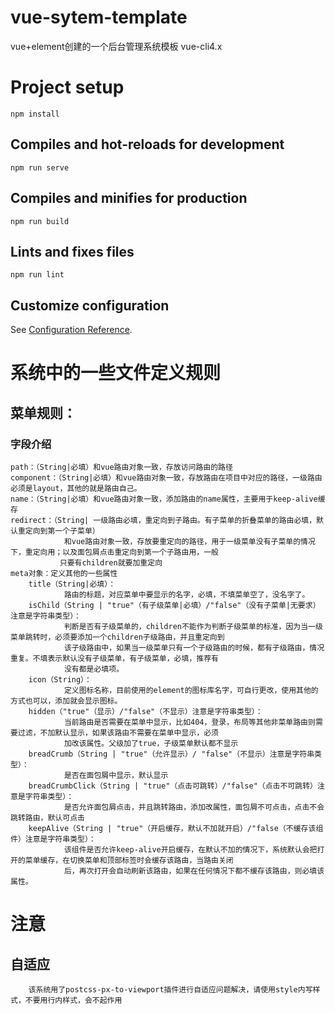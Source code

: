 # vue-sytem-template
vue+element创建的一个后台管理系统模板
vue-cli4.x

# Project setup
```
npm install
```

## Compiles and hot-reloads for development
```
npm run serve
```

## Compiles and minifies for production
```
npm run build
```

## Lints and fixes files
```
npm run lint
```

## Customize configuration
See [Configuration Reference](https://cli.vuejs.org/config/).



# 系统中的一些文件定义规则
## 菜单规则：
### 字段介绍
    path：（String|必填）和vue路由对象一致，存放访问路由的路径
    component：（String|必填）和vue路由对象一致，存放路由在项目中对应的路径，一级路由必须是layout，其他的就是路由自己。
    name：（String|必填）和vue路由对象一致，添加路由的name属性，主要用于keep-alive缓存
    redirect：（String| 一级路由必填，重定向到子路由。有子菜单的折叠菜单的路由必填，默认重定向到第一个子菜单）
                和vue路由对象一致，存放要重定向的路径，用于一级菜单没有子菜单的情况下，重定向用；以及面包屑点击重定向到第一个子路由用，一般
               只要有children就要加重定向
    meta对象：定义其他的一些属性
        title（String|必填）：
                路由的标题，对应菜单中要显示的名字，必填，不填菜单空了，没名字了。
        isChild（String | "true"（有子级菜单|必填）/"false"（没有子菜单|无要求）注意是字符串类型）：
                判断是否有子级菜单的，children不能作为判断子级菜单的标准，因为当一级菜单跳转时，必须要添加一个children子级路由，并且重定向到
                该子级路由中，如果当一级菜单只有一个子级路由的时候，都有子级路由，情况重复。不填表示默认没有子级菜单，有子级菜单，必填，推荐有
                没有都是必填项。
        icon（String）：
                定义图标名称，目前使用的element的图标库名字，可自行更改，使用其他的方式也可以，添加就会显示图标。
        hidden（"true"（显示）/"false"（不显示）注意是字符串类型）：
                当前路由是否需要在菜单中显示，比如404，登录，布局等其他非菜单路由则需要过滤，不加默认显示，如果该路由不需要在菜单中显示，必须
                加改该属性。父级加了true，子级菜单默认都不显示
        breadCrumb（String | "true"（允许显示）/ "false"（不显示）注意是字符串类型）：
                是否在面包屑中显示，默认显示
        breadCrumbClick（String | "true"（点击可跳转）/"false"（点击不可跳转）注意是字符串类型）：
                是否允许面包屑点击，并且跳转路由，添加改属性，面包屑不可点击，点击不会跳转路由，默认可点击
        keepAlive（String | "true"（开启缓存，默认不加就开启）/"false（不缓存该组件）注意是字符串类型）：
                该组件是否允许keep-alive开启缓存，在默认不加的情况下，系统默认会把打开的菜单缓存，在切换菜单和顶部标签时会缓存该路由，当路由关闭
                后，再次打开会自动刷新该路由，如果在任何情况下都不缓存该路由，则必填该属性。


# 注意
## 自适应       
        该系统用了postcss-px-to-viewport插件进行自适应问题解决，请使用style内写样式，不要用行内样式，会不起作用


            


